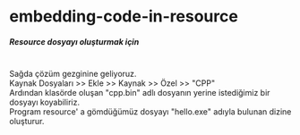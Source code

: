 # embedding-code-in-resource

<h5>Resource dosyayı oluşturmak için </h5></br>Sağda çözüm gezginine geliyoruz.</br> 
Kaynak Dosyaları >> Ekle >> Kaynak >> Özel >> "CPP" </br>
Ardından klasörde oluşan "cpp.bin" adlı dosyanın yerine istediğimiz bir dosyayı koyabiliriz.
</br>
Program resource' a gömdüğümüz dosyayı "hello.exe" adıyla bulunan dizine oluşturur.
